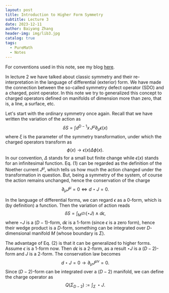 ```yaml
---
layout: post
title: Introduction to Higher Form Symmetry
subtitle: Lecture 3
date: 2023-12-11
author: Baiyang Zhang
header-img: img/lib3.jpg
catalog: true
tags:
  - PureMath
  - Notes
---
```


For conventions used in this note, see my blog [here](https://www.mathlimbo.net/blog/2022/Conventions-and-Formula/). 

In lecture 2 we have talked about classic symmetry and their re-interpretation in the language of differential (exterior) form. We have made the connection between the so-called symmetry defect operator (SDO) and a charged, point operator. In this note we try to generalized this concept to charged operators defined on manifolds of dimension more than zero, that is, a line, a surface, etc. 

Let's start with the ordinary symmetry once again. Recall that we have written the variation of the action as 
$$
\begin{equation}
\delta S = \int d^{D-1}x \, J^{\mu}\partial_ {\mu}\epsilon(x)
\end{equation}
$$
where $\xi$ is the parameter of the symmetry transformation, under which the charged operators transform as 
$$
\phi(x) \to \epsilon(x) \Delta \phi(x).
$$
In our convention, $\Delta$ stands for a small but finite change while $\epsilon(x)$ stands for an infinitesimal function. Eq. (1) can be regarded as the definition of the Noether current $J^{\mu}$, which tells us how much the action changed under the transformation in question. But, being a symmetry of the system, of course the action remains unchanged, hence the conservation of the charge 
$$
\partial_ {\mu}J^{\mu} = 0 \Longleftrightarrow d\star J=0.
$$

In the language of differential forms, we can regard $\epsilon$ as a $0$-form, which is (by definition) a function. Then the variation of action reads
$$
\delta S = \int_ {M^{(D)}} (\star J)\wedge d\epsilon,
\tag{2}
$$
where $\star J$ is a $(D-1)$-form, $d \epsilon$ is a $1$-form (since $\epsilon$ is a zero form), hence their wedge product is a $D$-form, something can be integrated over $D$-dimensional manifold $M$ (whose boundary is $\Sigma$). 

The advantage of Eq. (2) is that it can be generalized to higher forms. Assume $\epsilon$ is a 1-form now. Then $d \epsilon$ is a 2-form, as a result $\star J$ is a $(D-2)$-form and $J$ is a $2$-form. The conservation law becomes
$$
d \star J = 0 \to \partial_ {\mu} J^{\mu \nu}=0.
$$
Since $(D-2)$-form can be integrated over a $(D-2)$ manifold, we can define the charge operator as 
$$
Q(\Sigma_ {D-2}):= \int_ {\Sigma} \,  \star J.
$$

